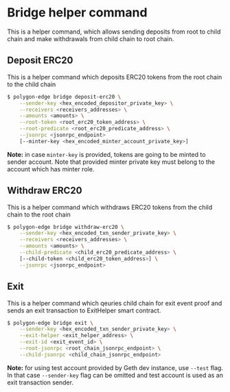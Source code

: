 # Bridge helper command

This is a helper command, which allows sending deposits from root to child chain and make withdrawals from child chain to root chain.

## Deposit ERC20

This is a helper command which deposits ERC20 tokens from the root chain to the child chain

```bash
$ polygon-edge bridge deposit-erc20 \
    --sender-key <hex_encoded_depositor_private_key> \
    --receivers <receivers_addresses> \
    --amounts <amounts> \
    --root-token <root_erc20_token_address> \
    --root-predicate <root_erc20_predicate_address> \
    --jsonrpc <jsonrpc_endpoint>
    [--minter-key <hex_encoded_minter_account_private_key>]
```

**Note:** in case `minter-key` is provided, tokens are going to be minted to sender account. Note that provided minter private key must belong to the account which has minter role.

## Withdraw ERC20

This is a helper command which withdraws ERC20 tokens from the child chain to the root chain

```bash
$ polygon-edge bridge withdraw-erc20 \
    --sender-key <hex_encoded_txn_sender_private_key> \
    --receivers <receivers_addresses> \
    --amounts <amounts> \
    --child-predicate <child_erc20_predicate_address> \
    [--child-token <child_erc20_token_address>] \
    --jsonrpc <jsonrpc_endpoint>
```

## Exit

This is a helper command which qeuries child chain for exit event proof and sends an exit transaction to ExitHelper smart contract.

```bash
$ polygon-edge bridge exit \
    --sender-key <hex_encoded_txn_sender_private_key> \
    --exit-helper <exit_helper_address> \
    --exit-id <exit_event_id> \
    --root-jsonrpc <root_chain_jsonrpc_endpoint> \
    --child-jsonrpc <child_chain_jsonrpc_endpoint>
```

**Note:** for using test account provided by Geth dev instance, use `--test` flag. In that case `--sender-key` flag can be omitted and test account is used as an exit transaction sender.
